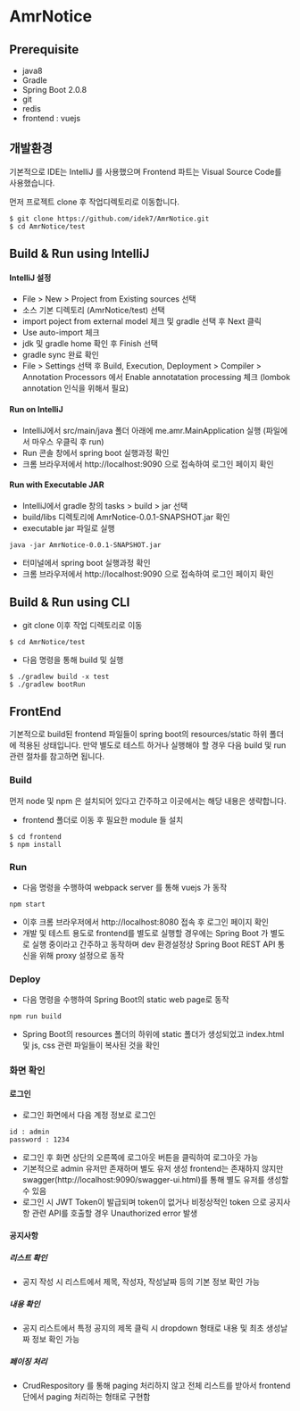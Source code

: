 # AmrNotice

## Prerequisite
* java8
* Gradle
* Spring Boot 2.0.8
* git
* redis
* frontend : vuejs

## 개발환경
기본적으로 IDE는 IntelliJ 를 사용했으며 Frontend 파트는 Visual Source Code를 사용했습니다.

먼저 프로젝트 clone 후 작업디렉토리로 이동합니다.
```
$ git clone https://github.com/idek7/AmrNotice.git
$ cd AmrNotice/test
```

## Build & Run using IntelliJ
#### IntelliJ 설정
* File > New > Project from Existing sources 선택
* 소스 기본 디렉토리 (AmrNotice/test) 선택
* import poject from external model 체크 및 gradle 선택 후 Next 클릭
* Use auto-import 체크
* jdk 및 gradle home 확인 후 Finish 선택
* gradle sync 완료 확인
* File > Settings 선택 후 Build, Execution, Deployment > Compiler > Annotation Processors 에서 Enable annotatation processing 체크 (lombok annotation 인식을 위해서 필요)

#### Run on IntelliJ
* IntelliJ에서 src/main/java 폴더 아래에 me.amr.MainApplication 실행 (파일에서 마우스 우클릭 후 run)
* Run 콘솔 창에서 spring boot 실행과정 확인
* 크롬 브라우저에서 http://localhost:9090 으로 접속하여 로그인 페이지 확인

#### Run with Executable JAR
* IntelliJ에서 gradle 창의 tasks > build > jar 선택
* build/libs 디렉토리에 AmrNotice-0.0.1-SNAPSHOT.jar 확인
* executable jar 파일로 실행
```
java -jar AmrNotice-0.0.1-SNAPSHOT.jar
```
* 터미널에서 spring boot 실행과정 확인
* 크롬 브라우저에서 http://localhost:9090 으로 접속하여 로그인 페이지 확인

## Build & Run using CLI
* git clone 이후 작업 디렉토리로 이동
```
$ cd AmrNotice/test
```
* 다음 명령을 통해 build 및 실행
```
$ ./gradlew build -x test
$ ./gradlew bootRun
```

## FrontEnd
기본적으로 build된 frontend 파일들이 spring boot의 resources/static 하위 폴더에 적용된 상태입니다.
만약 별도로 테스트 하거나 실행해야 할 경우 다음 build 및 run 관련 절차를 참고하면 됩니다.

### Build
먼저 node 및 npm 은 설치되어 있다고 간주하고 이곳에서는 해당 내용은 생략합니다.
* frontend 폴더로 이동 후 필요한 module 들 설치
```
$ cd frontend
$ npm install
```
### Run
* 다음 명령을 수행하여 webpack server 를 통해 vuejs 가 동작
```
npm start
```
* 이후 크롬 브라우저에서 http://localhost:8080 접속 후 로그인 페이지 확인
* 개발 및 테스트 용도로 frontend를 별도로 실행할 경우에는 Spring Boot 가 별도로 실행 중이라고 간주하고 동작하며 dev 환경설정상 Spring Boot REST API 통신을 위해 proxy 설정으로 동작
### Deploy
* 다음 명령을 수행하여 Spring Boot의 static web page로 동작
```
npm run build
```
* Spring Boot의 resources 폴더의 하위에 static 폴더가 생성되었고 index.html 및 js, css 관련 파일들이 복사된 것을 확인

### 화면 확인
#### 로그인
* 로그인 화면에서 다음 계정 정보로 로그인
```
id : admin
password : 1234
```
* 로그인 후 화면 상단의 오른쪽에 로그아웃 버튼을 클릭하여 로그아웃 가능
* 기본적으로 admin 유저만 존재하며 별도 유저 생성 frontend는 존재하지 않지만 swagger(http://localhost:9090/swagger-ui.html)를 통해 별도 유저를 생성할 수 있음
* 로그인 시 JWT Token이 발급되며 token이 없거나 비정상적인 token 으로 공지사항 관련 API를 호출할 경우 Unauthorized error 발생

#### 공지사항

##### 리스트 확인
* 공지 작성 시 리스트에서 제목, 작성자, 작성날짜 등의 기본 정보 확인 가능

##### 내용 확인
* 공지 리스트에서 특정 공지의 제목 클릭 시 dropdown 형태로 내용 및 최초 생성날짜 정보 확인 가능

##### 페이징 처리
* CrudRespository 를 통해 paging 처리하지 않고 전체 리스트를 받아서 frontend 단에서 paging 처리하는 형태로 구현함
